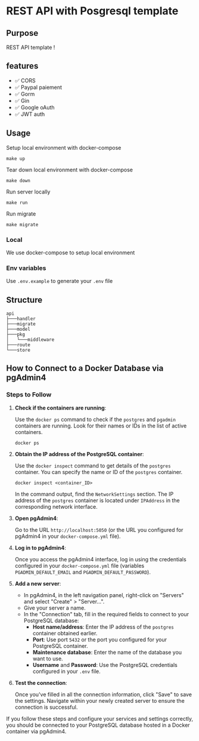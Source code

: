# REST API with Posgresql template

## Purpose

REST API template ! 

## features

- ✅ CORS 
- ✅ Paypal paiement 
- ✅ Gorm
- ✅ Gin 
- ✅ Google oAuth
- ✅ JWT auth

## Usage

Setup local environment with docker-compose

```make up```

Tear down local environment with docker-compose

```make down```

Run server locally

```make run```

Run migrate

```make migrate```


### Local

We use docker-compose to setup local environment

### Env variables

Use `.env.example` to generate your `.env` file


## Structure

```
api
├───handler
├───migrate
├───model
├───pkg
│   └───middleware
├───route
└───store
```

## How to Connect to a Docker Database via pgAdmin4

### Steps to Follow

1. **Check if the containers are running**:

    Use the `docker ps` command to check if the `postgres` and `pgadmin` containers are running. Look for their names or IDs in the list of active containers.

    ```shell
    docker ps
    ```

2. **Obtain the IP address of the PostgreSQL container**:

    Use the `docker inspect` command to get details of the `postgres` container. You can specify the name or ID of the `postgres` container.

    ```shell
    docker inspect <container_ID>
    ```

    In the command output, find the `NetworkSettings` section. The IP address of the `postgres` container is located under `IPAddress` in the corresponding network interface.

3. **Open pgAdmin4**:

    Go to the URL `http://localhost:5050` (or the URL you configured for pgAdmin4 in your `docker-compose.yml` file).

4. **Log in to pgAdmin4**:

    Once you access the pgAdmin4 interface, log in using the credentials configured in your `docker-compose.yml` file (variables `PGADMIN_DEFAULT_EMAIL` and `PGADMIN_DEFAULT_PASSWORD`).

5. **Add a new server**:

    - In pgAdmin4, in the left navigation panel, right-click on "Servers" and select "Create" > "Server...".
    - Give your server a name.
    - In the "Connection" tab, fill in the required fields to connect to your PostgreSQL database:
        - **Host name/address**: Enter the IP address of the `postgres` container obtained earlier.
        - **Port**: Use port `5432` or the port you configured for your PostgreSQL container.
        - **Maintenance database**: Enter the name of the database you want to use.
        - **Username** and **Password**: Use the PostgreSQL credentials configured in your `.env` file.

6. **Test the connection**:

    Once you've filled in all the connection information, click "Save" to save the settings. Navigate within your newly created server to ensure the connection is successful.

If you follow these steps and configure your services and settings correctly, you should be connected to your PostgreSQL database hosted in a Docker container via pgAdmin4.
